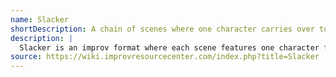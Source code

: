 ```yaml
---
name: Slacker
shortDescription: A chain of scenes where one character carries over to the next.
description: |
  Slacker is an improv format where each scene features one character from the previous scene and introduces a new character, creating a chain of interconnected vignettes. The format emphasizes character relationships and organic transitions.
source: https://wiki.improvresourcecenter.com/index.php?title=Slacker
---
```

